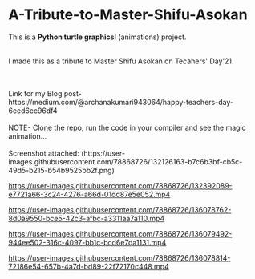 # A-Tribute-to-Master-Shifu-Asokan
This is a **Python turtle graphics**! (animations) project.
<br>
<br>
 
I made this as a tribute to Master Shifu Asokan on Tecahers' Day'21.
 
 <br>
 <br>
 Link for my Blog post-  https://medium.com/@archanakumari943064/happy-teachers-day-6eed6cc96df4

<br>
<br>
 NOTE-  Clone the repo, run the code in your compiler and see the magic animation...
<br>
<br>
Screenshot attached: (https://user-images.githubusercontent.com/78868726/132126163-b7c6b3bf-cb5c-49d5-b215-b54b9525bb2f.png)




https://user-images.githubusercontent.com/78868726/132392089-e7721a66-3c24-4276-a66d-01dd87e5e052.mp4






https://user-images.githubusercontent.com/78868726/136078762-8d0a9550-bce5-42c3-afbc-a3311aa7a110.mp4




https://user-images.githubusercontent.com/78868726/136079492-944ee502-316c-4097-bb1c-bcd6e7da1131.mp4









https://user-images.githubusercontent.com/78868726/136078814-72186e54-657b-4a7d-bd89-22f72170c448.mp4


